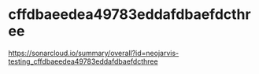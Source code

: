 # cffdbaeedea49783eddafdbaefdcthree
https://sonarcloud.io/summary/overall?id=neojarvis-testing_cffdbaeedea49783eddafdbaefdcthree
